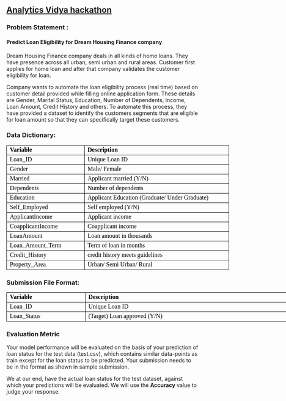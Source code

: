 <h2><a href='https://datahack.analyticsvidhya.com/contest/practice-problem-loan-prediction-iii'>Analytics Vidya hackathon</a></h2>

<h3>Problem Statement :</h3>
<h4>Predict Loan Eligibility for Dream Housing Finance company</h4>
<p>Dream Housing Finance company deals in all kinds of home loans. They have presence across all urban, semi urban and rural areas. Customer first applies for home loan and after that company validates the customer eligibility for loan.

Company wants to automate the loan eligibility process (real time) based on customer detail provided while filling online application form. These details are Gender, Marital Status, Education, Number of Dependents, Income, Loan Amount, Credit History and others. To automate this process, they have provided a dataset to identify the customers segments that are eligible for loan amount so that they can specifically target these customers. 

</p>
<h3>Data Dictionary:</h3>
<table style="border: none;border-collapse: collapse;width:437pt;">
    <tbody>
        <tr>
            <td style="color:black;font-size:16px;font-weight:700;font-style:normal;text-decoration:none;font-family:Times, serif;text-align:general;vertical-align:bottom;border:.5pt solid windowtext;height:16.0pt;width:144pt;">Variable</td>
            <td style="color:black;font-size:16px;font-weight:700;font-style:normal;text-decoration:none;font-family:Times, serif;text-align:general;vertical-align:bottom;border:.5pt solid windowtext;border-left:none;width:293pt;min-width: 5px;user-select: text;">Description</td>
        </tr>
        <tr>
            <td style="color:black;font-size:16px;font-weight:400;font-style:normal;text-decoration:none;font-family:Times, serif;text-align:general;vertical-align:bottom;border:.5pt solid windowtext;height:16.0pt;border-top:none;min-width: 5px;user-select: text;">Loan_ID</td>
            <td style="color:black;font-size:16px;font-weight:400;font-style:normal;text-decoration:none;font-family:Times, serif;text-align:general;vertical-align:bottom;border:.5pt solid windowtext;border-top:none;border-left:none;min-width: 5px;user-select: text;">Unique Loan ID</td>
        </tr>
        <tr>
            <td style="color:black;font-size:16px;font-weight:400;font-style:normal;text-decoration:none;font-family:Times, serif;text-align:general;vertical-align:bottom;border:.5pt solid windowtext;height:16.0pt;border-top:none;min-width: 5px;user-select: text;">Gender</td>
            <td style="color:black;font-size:16px;font-weight:400;font-style:normal;text-decoration:none;font-family:Times, serif;text-align:general;vertical-align:bottom;border:.5pt solid windowtext;border-top:none;border-left:none;min-width: 5px;user-select: text;">Male/ Female</td>
        </tr>
        <tr>
            <td style="color:black;font-size:16px;font-weight:400;font-style:normal;text-decoration:none;font-family:Times, serif;text-align:general;vertical-align:bottom;border:.5pt solid windowtext;height:16.0pt;border-top:none;min-width: 5px;user-select: text;">Married</td>
            <td style="color:black;font-size:16px;font-weight:400;font-style:normal;text-decoration:none;font-family:Times, serif;text-align:general;vertical-align:bottom;border:.5pt solid windowtext;border-top:none;border-left:none;min-width: 5px;user-select: text;">Applicant married (Y/N)</td>
        </tr>
        <tr>
            <td style="color:black;font-size:16px;font-weight:400;font-style:normal;text-decoration:none;font-family:Times, serif;text-align:general;vertical-align:bottom;border:.5pt solid windowtext;height:16.0pt;border-top:none;min-width: 5px;user-select: text;">Dependents</td>
            <td style="color:black;font-size:16px;font-weight:400;font-style:normal;text-decoration:none;font-family:Times, serif;text-align:general;vertical-align:bottom;border:.5pt solid windowtext;border-top:none;border-left:none;min-width: 5px;user-select: text;">Number of dependents</td>
        </tr>
        <tr>
            <td style="color:black;font-size:16px;font-weight:400;font-style:normal;text-decoration:none;font-family:Times, serif;text-align:general;vertical-align:bottom;border:.5pt solid windowtext;height:16.0pt;border-top:none;min-width: 5px;user-select: text;">Education</td>
            <td style="color:black;font-size:16px;font-weight:400;font-style:normal;text-decoration:none;font-family:Times, serif;text-align:general;vertical-align:bottom;border:.5pt solid windowtext;border-top:none;border-left:none;min-width: 5px;user-select: text;">Applicant Education (Graduate/ Under Graduate)</td>
        </tr>
        <tr>
            <td style="color:black;font-size:16px;font-weight:400;font-style:normal;text-decoration:none;font-family:Times, serif;text-align:general;vertical-align:bottom;border:.5pt solid windowtext;height:16.0pt;border-top:none;min-width: 5px;user-select: text;">Self_Employed</td>
            <td style="color:black;font-size:16px;font-weight:400;font-style:normal;text-decoration:none;font-family:Times, serif;text-align:general;vertical-align:bottom;border:.5pt solid windowtext;border-top:none;border-left:none;min-width: 5px;user-select: text;">Self employed (Y/N)</td>
        </tr>
        <tr>
            <td style="color:black;font-size:16px;font-weight:400;font-style:normal;text-decoration:none;font-family:Times, serif;text-align:general;vertical-align:bottom;border:.5pt solid windowtext;height:16.0pt;border-top:none;min-width: 5px;user-select: text;">ApplicantIncome</td>
            <td style="color:black;font-size:16px;font-weight:400;font-style:normal;text-decoration:none;font-family:Times, serif;text-align:general;vertical-align:bottom;border:.5pt solid windowtext;border-top:none;border-left:none;min-width: 5px;user-select: text;">Applicant income</td>
        </tr>
        <tr>
            <td style="color:black;font-size:16px;font-weight:400;font-style:normal;text-decoration:none;font-family:Times, serif;text-align:general;vertical-align:bottom;border:.5pt solid windowtext;height:16.0pt;border-top:none;min-width: 5px;user-select: text;">CoapplicantIncome</td>
            <td style="color:black;font-size:16px;font-weight:400;font-style:normal;text-decoration:none;font-family:Times, serif;text-align:general;vertical-align:bottom;border:.5pt solid windowtext;border-top:none;border-left:none;min-width: 5px;user-select: text;">Coapplicant income</td>
        </tr>
        <tr>
            <td style="color:black;font-size:16px;font-weight:400;font-style:normal;text-decoration:none;font-family:Times, serif;text-align:general;vertical-align:bottom;border:.5pt solid windowtext;height:16.0pt;border-top:none;min-width: 5px;user-select: text;">LoanAmount</td>
            <td style="color:black;font-size:16px;font-weight:400;font-style:normal;text-decoration:none;font-family:Times, serif;text-align:general;vertical-align:bottom;border:.5pt solid windowtext;border-top:none;border-left:none;min-width: 5px;user-select: text;">Loan amount in thousands</td>
        </tr>
        <tr>
            <td style="color:black;font-size:16px;font-weight:400;font-style:normal;text-decoration:none;font-family:Times, serif;text-align:general;vertical-align:bottom;border:.5pt solid windowtext;height:16.0pt;border-top:none;min-width: 5px;user-select: text;">Loan_Amount_Term</td>
            <td style="color:black;font-size:16px;font-weight:400;font-style:normal;text-decoration:none;font-family:Times, serif;text-align:general;vertical-align:bottom;border:.5pt solid windowtext;border-top:none;border-left:none;min-width: 5px;user-select: text;">Term of loan in months</td>
        </tr>
        <tr>
            <td style="color:black;font-size:16px;font-weight:400;font-style:normal;text-decoration:none;font-family:Times, serif;text-align:general;vertical-align:bottom;border:.5pt solid windowtext;height:16.0pt;border-top:none;min-width: 5px;user-select: text;">Credit_History</td>
            <td style="color:black;font-size:16px;font-weight:400;font-style:normal;text-decoration:none;font-family:Times, serif;text-align:general;vertical-align:bottom;border:.5pt solid windowtext;border-top:none;border-left:none;min-width: 5px;user-select: text;">credit history meets guidelines</td>
        </tr>
        <tr>
            <td style="color:black;font-size:16px;font-weight:400;font-style:normal;text-decoration:none;font-family:Times, serif;text-align:general;vertical-align:bottom;border:.5pt solid windowtext;height:16.0pt;border-top:none;min-width: 5px;user-select: text;">Property_Area</td>
            <td style="color:black;font-size:16px;font-weight:400;font-style:normal;text-decoration:none;font-family:Times, serif;text-align:general;vertical-align:bottom;border:.5pt solid windowtext;border-top:none;border-left:none;min-width: 5px;user-select: text;">Urban/ Semi Urban/ Rural</td>
        </tr>
    </tbody>
</table>

<h3>Submission File Format:</h3>
<table style="border: none;border-collapse: collapse;width:594pt;box-sizing: border-box;font-variant-ligatures: normal;font-variant-caps: normal;orphans: 2;widows: 2;-webkit-text-stroke-width: 0px;text-decoration-style: initial;text-decoration-color: initial;">
    <tbody>
        <tr>
            <td style="color:black;font-size:16px;font-weight:700;font-style:normal;text-decoration:none;font-family:Calibri, sans-serif;text-align:general;vertical-align:bottom;border:.5pt solid windowtext;height:16.0pt;width:144pt;"><span style="font-family: 'Times New Roman', Times, serif;">Variable</span></td>
            <td style="color:black;font-size:16px;font-weight:700;font-style:normal;text-decoration:none;font-family:Calibri, sans-serif;text-align:general;vertical-align:bottom;border:.5pt solid windowtext;border-left:none;width:450pt;box-sizing: border-box;"><span style="font-family: 'Times New Roman', Times, serif;">Description</span></td>
        </tr>
        <tr>
            <td style="color:black;font-size:16px;font-weight:400;font-style:normal;text-decoration:none;font-family:Calibri, sans-serif;text-align:general;vertical-align:bottom;border:.5pt solid windowtext;height:16.0pt;border-top:none;box-sizing: border-box;"><span style="font-family: 'Times New Roman', Times, serif;">Loan_ID</span></td>
            <td style="color:black;font-size:16px;font-weight:400;font-style:normal;text-decoration:none;font-family:Calibri, sans-serif;text-align:general;vertical-align:bottom;border:.5pt solid windowtext;border-top:none;border-left:none;box-sizing: border-box;"><span style="font-family: 'Times New Roman', Times, serif;">Unique Loan ID</span><br></td>
        </tr>
        <tr>
            <td style="color:black;font-size:16px;font-weight:400;font-style:normal;text-decoration:none;font-family:Calibri, sans-serif;text-align:general;vertical-align:bottom;border:.5pt solid windowtext;height:16.0pt;border-top:none;box-sizing: border-box;"><span style="font-family: 'Times New Roman', Times, serif;">Loan_Status</span></td>
            <td style="color:black;font-size:16px;font-weight:400;font-style:normal;text-decoration:none;font-family:Calibri, sans-serif;text-align:general;vertical-align:bottom;border:.5pt solid windowtext;border-top:none;border-left:none;box-sizing: border-box;"><span style="font-family: 'Times New Roman', Times, serif;">(Target) Loan approved (Y/N)<br></span></td>
        </tr>
    </tbody>
</table>

<h3>Evaluation Metric</h3>
Your model performance will be evaluated on the basis of your prediction of loan status for the test data (test.csv), which contains similar data-points as train except for the loan status to be predicted. Your submission needs to be in the format as shown in sample submission.

We at our end, have the actual loan status for the test dataset, against which your predictions will be evaluated. We will use the <b>Accuracy</b> value to judge your response.
